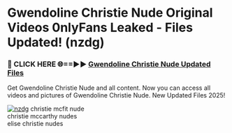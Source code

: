 # Gwendoline Christie Nude Original Videos 0nlyFans Leaked - Files Updated! (nzdg)

<h3>🔴 CLICK HERE 🌐==►► <a href="https://tinyurl.com/5h6xmrr3" rel="nofollow">Gwendoline Christie Nude Updated Files</a></h3>

Get Gwendoline Christie Nude and all content. Now you can access all videos and pictures of Gwendoline Christie Nude. New Updated Files 2025!

[![nzdg](https://i.imgur.com/KVD873Z.gif)](https://tinyurl.com/5h6xmrr3)
christie mcfit nude<br>
christie mccarthy nudes<br>
elise christie nudes